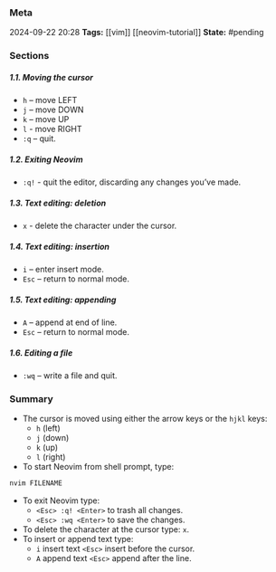 ### Meta
2024-09-22 20:28
**Tags:** [[vim]]  [[neovim-tutorial]]
**State:** #pending 


### Sections
##### 1.1. Moving the cursor
- `h`  – move LEFT
- `j`  – move DOWN
- `k` – move UP
- `l` - move RIGHT
- `:q` – quit.

##### 1.2. Exiting Neovim
- `:q!` - quit the editor, discarding any changes you’ve made.

##### 1.3. Text editing: deletion
- `x` - delete the character under the cursor.

##### 1.4. Text editing: insertion
- `i` – enter insert mode.
- `Esc` – return to normal mode.

##### 1.5. Text editing: appending
- `A` – append at end of line.
- `Esc` – return to normal mode.

##### 1.6. Editing a file
- `:wq` – write a file and quit.

### Summary

- The cursor is moved using either the arrow keys or the `hjkl` keys:
	- `h` (left)
	- `j` (down)
	- `k` (up)
	- `l` (right)
- To start Neovim from shell prompt, type:

```BASH title:example.sh
nvim FILENAME
```

- To exit Neovim type:
	- `<Esc> :q! <Enter>` to trash all changes.
	- `<Esc> :wq <Enter>` to save the changes.
- To delete the character at the cursor type: `x`.
- To insert or append text type:
	- `i` insert text `<Esc>` insert before the cursor.
	- `A` append text `<Esc>` append after the line.